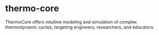 # thermo-core
ThermoCore offers intuitive modeling and simulation of complex thermodynamic cycles, targeting engineers, researchers, and educators.
